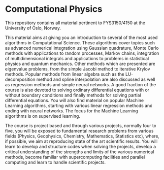 # Computational Physics
This repository contains all material pertinent to FYS3150/4150 at the University of Oslo, Norway. 

This material aims at giving you an introduction to several of the most used algorithms in Computational Science. These algorithms cover topics such as advanced numerical integration using Gaussian quadrature, Monte Carlo methods with applications to random processes, Markov chains, integration of multidimensional integrals and applications to problems in statistical physics and quantum mechanics. Other methods which are presented are eigenvalue problems, from the simple Jacobi method to iterative Krylov methods. Popular methods from linear algebra such as the LU-decomposition method and spline interpolation are also discussed as well as regression methods and simple neural networks. A good fraction of the course is also devoted to solving ordinary differential equations with or without boundary conditions and finally methods for solving partial differential equations. You will also find material on popular Machine Learning algorithms, starting with various linear regression methods and ending with neural networks. The focus for the Machine Learning algorithms is on supervised learning.

The course is project based and through various projects, normally four to five, you will be exposed to fundamental research problems from various fields (Physics, Geophysics, Chemistry, Mathematics, Statistics etc), where, if possible, we aim at reproducing state of the art scientific results. You will learn to develop and structure codes when solving the projects, develop a critical understanding of the strengths and limits of the various numerical methods, become familiar with supercomputing facilities and parallel computing and learn to handle scientific projects. 
